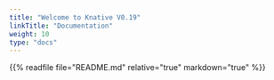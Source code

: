 ```yaml
---
title: "Welcome to Knative V0.19"
linkTitle: "Documentation"
weight: 10
type: "docs"
---
```


{{% readfile file="README.md" relative="true" markdown="true" %}}
